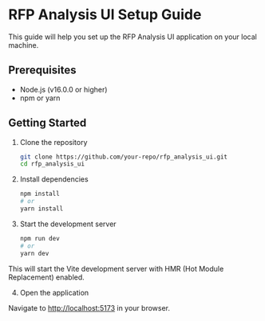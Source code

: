 # RFP Analysis UI Setup Guide

This guide will help you set up the RFP Analysis UI application on your local machine.

## Prerequisites

- Node.js (v16.0.0 or higher)
- npm or yarn

## Getting Started

1. Clone the repository
    ```sh
    git clone https://github.com/your-repo/rfp_analysis_ui.git
    cd rfp_analysis_ui
    ```

2. Install dependencies
    ```sh
    npm install
    # or
    yarn install
    ```

3. Start the development server
    ```sh
    npm run dev
    # or
    yarn dev
    ```

This will start the Vite development server with HMR (Hot Module Replacement) enabled.

4. Open the application

Navigate to [http://localhost:5173](http://localhost:5173) in your browser.